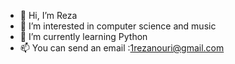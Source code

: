 - 👋 Hi, I’m Reza
- 👀 I’m interested in computer science and music
- 🌱 I’m currently learning Python
- 📫 You can send an email :1rezanouri@gmail.com

<!---
1RezaNouri/1RezaNouri is a ✨ special ✨ repository because its `README.md` (this file) appears on your GitHub profile.
You can click the Preview link to take a look at your changes.
--->
